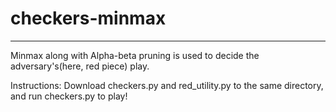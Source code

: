 # checkers-minmax
-------------------------------
Minmax along with Alpha-beta pruning is used to decide the adversary's(here, red piece) play.

Instructions:
  Download checkers.py and red_utility.py to the same directory, and run checkers.py to play!
